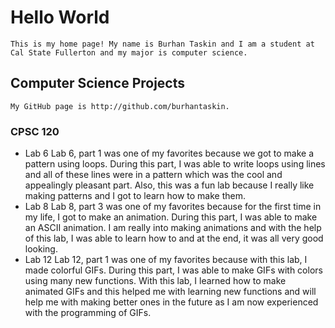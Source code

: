 # Hello World
    This is my home page! My name is Burhan Taskin and I am a student at Cal State Fullerton and my major is computer science.
## Computer Science Projects
    My GitHub page is http://github.com/burhantaskin.
### CPSC 120
* Lab 6
    Lab 6, part 1 was one of my favorites because we got to make a pattern using loops. During this part, I was able to write loops using lines and all of these lines were in a pattern which was the cool and appealingly pleasant part. Also, this was a fun lab because I really like making patterns and I got to learn how to make them.
* Lab 8
    Lab 8, part 3 was one of my favorites because for the first time in my life, I got to make an animation. During this part, I was able to make an ASCII animation. I am really into making animations and with the help of this lab, I was able to learn how to and at the end, it was all very good looking.
* Lab 12
    Lab 12, part 1 was one of my favorites because with this lab, I made colorful GIFs. During this part, I was able to make GIFs with colors using many new functions. With this lab, I learned how to make animated GIFs and this helped me with learning new functions and will help me with making better ones in the future as I am now experienced with the programming of GIFs.
